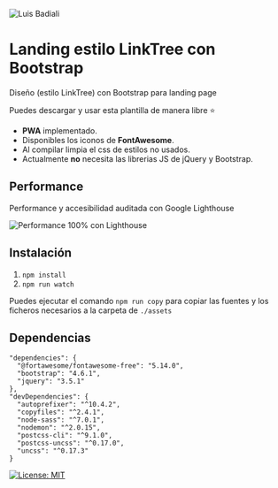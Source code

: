 ![Luis Badiali](https://repository-images.githubusercontent.com/280487130/1ce01580-d0bf-11ea-8de2-c15f264f8e6e)

# Landing estilo LinkTree con Bootstrap
Diseño (estilo LinkTree) con Bootstrap para landing page

Puedes descargar y usar esta plantilla de manera libre ⭐️

- **PWA** implementado.
- Disponibles los iconos de **FontAwesome**.
- Al compilar limpia el css de estilos no usados.
- Actualmente **no** necesita las librerias JS de jQuery y Bootstrap.

## Performance
Performance y accesibilidad auditada con Google Lighthouse

![Performance 100% con Lighthouse](https://user-images.githubusercontent.com/8589135/88642300-97f5fb80-d0c0-11ea-836e-9af24ea61734.png)

## Instalación

1. `npm install`
2. `npm run watch`

Puedes ejecutar el comando `npm run copy` para copiar las fuentes y los ficheros necesarios a la carpeta de `./assets`

## Dependencias

```
"dependencies": {
  "@fortawesome/fontawesome-free": "5.14.0",
  "bootstrap": "4.6.1",
  "jquery": "3.5.1"
},
"devDependencies": {
  "autoprefixer": "^10.4.2",
  "copyfiles": "^2.4.1",
  "node-sass": "^7.0.1",
  "nodemon": "^2.0.15",
  "postcss-cli": "^9.1.0",
  "postcss-uncss": "^0.17.0",
  "uncss": "^0.17.3"
}
```

[![License: MIT](https://img.shields.io/badge/License-MIT-yellow.svg)](https://opensource.org/licenses/MIT)
